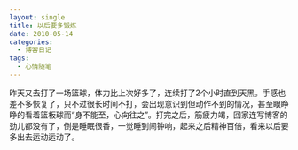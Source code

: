 ```yaml
---
layout: single
title: 以后要多锻炼
date: 2010-05-14
categories:
  - 博客日记
tags:
  - 心情随笔
---
```


昨天又去打了一场篮球，体力比上次好多了，连续打了2个小时直到天黑。手感也差不多恢复了，只不过很长时间不打，会出现意识到但动作不到的情况，甚至眼睁睁的看着篮板球而“身不能至，心向往之”。打完之后，筋疲力竭，回家连写博客的劲儿都没有了，倒是睡眠很香，一觉睡到闹钟响，起来之后精神百倍，看来以后要多出去运动运动了。
